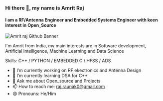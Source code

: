 ### Hi there 👋, my name is Amrit Raj
#### I am a RF/Antenna Engineer and Embedded Systems Engineer with keen interest in Open_Source
![Amrit raj Github Banner](https://github.com/user-attachments/assets/78f4398a-e9f6-4a0f-8fb5-2e7f7b6689e5)

I'm Amrit from India, my main interests are in Software development, Artificial Intelligence, Machine Learning and Data Science

Skills: C++ / PYTHON / EMBEDDED C / HFSS / ADS

- 🔭 I’m currently working on RF ekectronics and Antenna Design
- 🌱 I’m currently learning DSA for C++
- 💬 Ask me about Open_source and Projects 
- 📫 How to reach me: raj.raunak0@gmail.com 
- 😄 Pronouns: He/Him 


